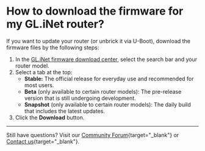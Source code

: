 # How to download the firmware for my GL.iNet router?

If you want to update your router (or unbrick it via U-Boot), download the firmware files by the following steps: 

1. In the [GL.iNet firmware download center](https://dl.gl-inet.com), select the search bar and your router model. 
2. Select a tab at the top:
    * **Stable:** The official release for everyday use and recommended for most users. 
    * **Beta** (only available to certain router models): The pre-release version that is still undergoing development. 
    * **Snapshot** (only available to certain router models): The daily build that includes the latest updates. 
3. Click the **Download** button. 

---

Still have questions? Visit our [Community Forum](https://forum.gl-inet.com){target="_blank"} or [Contact us](https://www.gl-inet.com/contacts/){target="_blank"}.
